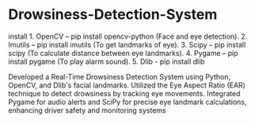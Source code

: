 # Drowsiness-Detection-System
install  1. OpenCV – pip install opencv-python (Face and eye detection).
2. Imutils – pip install imutils (To get landmarks of eye).
3. Scipy – pip install scipy (To calculate distance between eye landmarks).
4. Pygame – pip install pygame (To play alarm sound).
5.      Dlib - pip install dlib

 Developed a  Real-Time Drowsiness Detection System using Python, OpenCV, and Dlib's facial landmarks.
 Utilized the Eye Aspect Ratio (EAR) technique to detect drowsiness by tracking eye movements.
 Integrated Pygame for audio alerts and SciPy for precise eye landmark calculations, enhancing driver safety and monitoring systems
